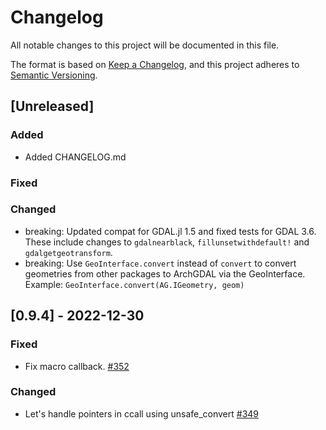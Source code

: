 # Changelog

All notable changes to this project will be documented in this file.

The format is based on [Keep a Changelog](https://keepachangelog.com/en/1.0.0/),
and this project adheres to [Semantic Versioning](https://semver.org/spec/v2.0.0.html).

## [Unreleased]

### Added

- Added CHANGELOG.md

### Fixed


### Changed

- breaking: Updated compat for GDAL.jl 1.5 and fixed tests for GDAL 3.6. These include changes to `gdalnearblack`, `fillunsetwithdefault!` and `gdalgetgeotransform`.
- breaking: Use `GeoInterface.convert` instead of `convert` to convert geometries from other
  packages to ArchGDAL via the GeoInterface. Example: `GeoInterface.convert(AG.IGeometry, geom)`

## [0.9.4] - 2022-12-30

### Fixed

-  Fix macro callback. [#352](https://github.com/yeesian/ArchGDAL.jl/pull/352)

### Changed

- Let's handle pointers in ccall using unsafe_convert [#349](https://github.com/yeesian/ArchGDAL.jl/pull/349)
